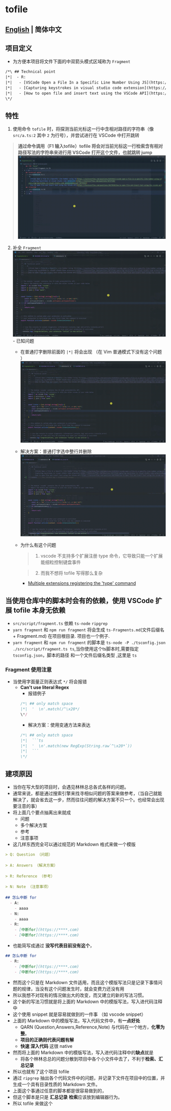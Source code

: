 #  tofile 
## [English](https://github.com/WingDust/tofile) | 简体中文

## 项目定义
  - 为方便本项目将文件下面的中双箭头模式区域称为 `Fragment` 
  ```txt
  /*\ ## Technical point
  |*|  - R:
  |*|   - [VSCode Open a File In a Specific Line Number Using JS](https://stackoverflow.com/questions/62453615/vscode-open-a-file-in-a-specific-line-number-using-js)
  |*|   - [Capturing keystrokes in visual studio code extension](https://stackoverflow.com/questions/36727520/capturing-keystrokes-in-visual-studio-code-extension#answer-36753622)
  |*|   - [How to open file and insert text using the VSCode API](https://stackoverflow.com/questions/38279920/how-to-open-file-and-insert-text-using-the-vscode-api)
  \*/
  ```

## 特性
  1. 使用命令 `tofile` 时，将探测当前光标这一行中含相对路径的字符串（像 `src/a.ts:2` 其中 `2` 为行号），并尝试进行在 VSCode 中打开跳转
  > **通过命令调用（F1 输入tofile）tofile 将会对当前光标这一行检索含有相对路径写法的字符串来进行用 VSCode 打开这个文件，也就跳转 jump**
  ![tofile](FeatureImg/tofile.gif)
  2. 补全 `Fragment` 
  ![fragmentcomplete](FeatureImg/fragmentcomplete.gif)
    - 已知问题
      - 在普通打字删除前面的 `|*|` 将会出现 （在 Vim 普通模式下没有这个问题 ）
      ![tpyeproblem](IssuesImg/tpyeproblem.gif)
      - 解决方案：普通打字选中整行并删除
      ![fixtype](IssuesImg/fixtype.gif)
      - 为什么有这个问题
        > 1. vscode 不支持多个扩展注册 type 命令，它导致只能一个扩展能细粒控制键盘事件

        > 2. 而我不想将 tofile 写得那么复杂
        - [Multiple extensions registering the 'type' command](https://github.com/microsoft/vscode/issues/13441)

## 当使用仓库中的脚本时会有的依赖，使用 VSCode 扩展 tofile 本身无依赖
  - `src/script/fragment.ts` 依赖 `ts-node` `ripgrep`
  - `yarn fragment` 和 `npm run fragment`  将会生成 `ts-Fragments.md`(文件后缀名 + Fragment.md) 在项目根目录. 项目也一个例子.
  - `yarn fragment` 和 `npm run fragment` 的脚本是 `ts-node -P ./tsconfig.json ./src/script/fragment.ts ts`,当你使用这个ts脚本时,需要指定 `tsconfig.json`，脚本的路径 和一个文件后缀名类型 ,这里是 `ts`

### Fragment 使用注意
  - 当使用字面量正则表达式 `*/` 将会报错
    - **Can't use literal Regex**
      - 报错例子
      ```ts
      /*\ ## only match space
      |*|  '  \n'.match(/^\x20*/
      \*/
      ```
      - 解决方案：使用变通方法来表达
      ```ts
      /*\ ## only match space
      |*|  ```ts
      |*|  '  \n'.match(new RegExp(String.raw`^\x20*`))
      |*|  ```
      \*/
      ```
  
## 建项原因
  - 当你在写大型的项目时，会遇见林林总总各式各样的问题。
  - 通常来说，都是通过搜索引擎来找寻相似问题的答案来做参考，（当自己就能解决了，就会省去这一步，然而往往问题的解决方案不只一个。也经常会出现要注意的事）
  - 将上面几个要点抽离出来就成
    - 问题
    - 多个解决方案
    - 参考
    - 注意事项
  - 这几样东西完全可以通过规范的 Markdown 格式来做一个模版
  ```md
  > Q: Question （问题）

  > A: Answers （解决方案）

  > R: Reference （参考）

  > N: Note （注意事项）

  ## 怎么中断 for 
    - A: 
      - aaaa
    - N:
      - aaaa
    - R:
      - [中断for](https://****.com)
      - [中断for](https://****.com)
  ```
  - 也能简写成通过 **没写代表目前没有这个**，
  ```md
  ## 怎么中断 for 
    - R:
      - [中断for](https://****.com)
      - [中断for](https://****.com)
  ```
  - 然而这个只是在 Markdown 文件适用，而且这个模版写法只是记录下事情问题的规律，当没有这个问题发生时，就会变费力还没有用
  - 所以我想不对现有的情况做出大的改变，而又建立的新的写法习惯。
  - 这个新的写法习惯就是将上面的 Markdown 中的模版写法，写入进代码注释中
  - 这个使用 snippet 就是容易就做到的一件事 （如 vscode snippet）
  - 上面的 Markdown 中的模版写法，写入代码文件中，有**一点好处**
    - QARN (Question,Answers,Reference,Note) 与代码在一个地方，**化零为整**。
    - **项目的正确则代表问题有解**
    - **快速 深入代码** 这很 native
  - 然而将上面的 Markdown 中的模版写法，写入进代码注释中的**缺点**就是
    - 将各个林林总总的问题分散到项目中各个小文件中去了，不利于**检索、汇总记录**
  - 所以也就有了这个项目 tofile
  - 通过 `ripgrep` 抽出各个代码文件中的问题，并记录下文件在项目中的位置，并生成一个具有目录性质的 Markdown 文件。
  - 上面这个事通过任意的脚本都是很容易做到的，
  - 但这个脚本是只是 **汇总记录** **检索**应该放到编辑器行为。
  - 所以 tofile 来做这个